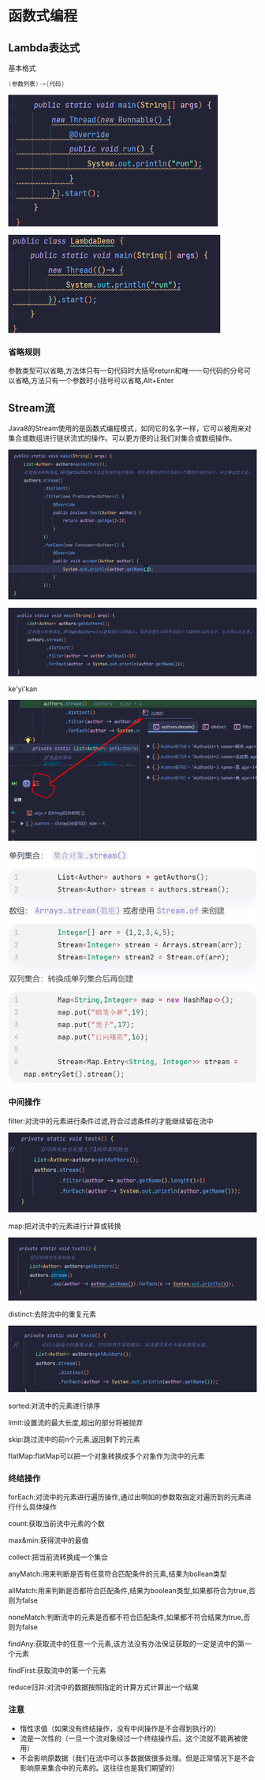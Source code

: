 # 函数式编程

## Lambda表达式

基本格式

```java
(参数列表)->{代码}
```

![image-20220407144844802](函数式编程.assets/image-20220407144844802.png)

![image-20220407144915069](函数式编程.assets/image-20220407144915069.png)

### 省略规则

参数类型可以省略,方法体只有一句代码时大括号return和唯一一句代码的分号可以省略,方法只有一个参数时小括号可以省略,Alt+Enter

## Stream流

Java8的Stream使用的是函数式编程模式，如同它的名字一样，它可以被用来对集合或数组进行链状流式的操作。可以更方便的让我们对集合或数组操作。

![image-20220410152900591](函数式编程.assets/image-20220410152900591.png)

![image-20220410153029629](函数式编程.assets/image-20220410153029629.png)

ke'yi'kan

![image-20220410153325223](函数式编程.assets/image-20220410153325223.png)

![image-20220410163214226](函数式编程.assets/image-20220410163214226.png)

### 中间操作

filter:对流中的元素进行条件过滤,符合过滤条件的才能继续留在流中

![image-20220410170658928](函数式编程.assets/image-20220410170658928.png)

map:把对流中的元素进行计算或转换

![image-20220410170711997](函数式编程.assets/image-20220410170711997.png)

distinct:去除流中的重复元素

![image-20220410171414081](函数式编程.assets/image-20220410171414081.png)

sorted:对流中的元素进行排序



limit:设置流的最大长度,超出的部分将被抛弃

skip:跳过流中的前n个元素,返回剩下的元素

flatMap:flatMap可以把一个对象转换成多个对象作为流中的元素

### 终结操作

forEach:对流中的元素进行遍历操作,通过出啊如的参数取指定对遍历到的元素进行什么具体操作

count:获取当前流中元素的个数

max&min:获得流中的最值

collect:把当前流转换成一个集合

anyMatch:用来判断是否有任意符合匹配条件的元素,结果为bollean类型

allMatch:用来判断是否都符合匹配条件,结果为boolean类型,如果都符合为true,否则为false

noneMatch:判断流中的元素是否都不符合匹配条件,如果都不符合结果为true,否则为false

findAny:获取流中的任意一个元素,该方法没有办法保证获取的一定是流中的第一个元素

findFirst:获取流中的第一个元素

reduce归并:对流中的数据按照指定的计算方式计算出一个结果

### 注意

- 惰性求值（如果没有终结操作，没有中间操作是不会得到执行的）
- 流是一次性的（一旦一个流对象经过一个终结操作后。这个流就不能再被使用）
- 不会影响原数据（我们在流中可以多数据做很多处理。但是正常情况下是不会影响原来集合中的元素的。这往往也是我们期望的）

